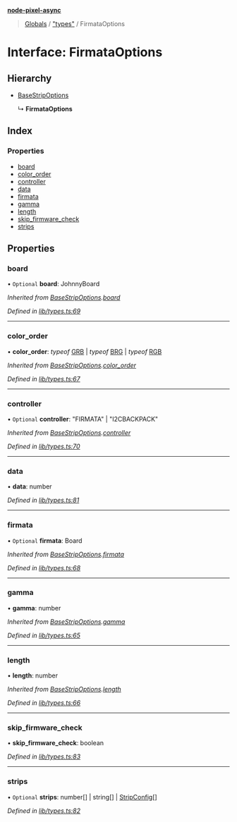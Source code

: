 **[node-pixel-async](../README.md)**

> [Globals](../globals.md) / ["types"](../modules/_types_.md) / FirmataOptions

# Interface: FirmataOptions

## Hierarchy

* [BaseStripOptions](_types_.basestripoptions.md)

  ↳ **FirmataOptions**

## Index

### Properties

* [board](_types_.firmataoptions.md#board)
* [color\_order](_types_.firmataoptions.md#color_order)
* [controller](_types_.firmataoptions.md#controller)
* [data](_types_.firmataoptions.md#data)
* [firmata](_types_.firmataoptions.md#firmata)
* [gamma](_types_.firmataoptions.md#gamma)
* [length](_types_.firmataoptions.md#length)
* [skip\_firmware\_check](_types_.firmataoptions.md#skip_firmware_check)
* [strips](_types_.firmataoptions.md#strips)

## Properties

### board

• `Optional` **board**: JohnnyBoard

*Inherited from [BaseStripOptions](_types_.basestripoptions.md).[board](_types_.basestripoptions.md#board)*

*Defined in [lib/types.ts:69](https://github.com/hweeks/node-pixel-async/blob/c6b1f13/lib/types.ts#L69)*

___

### color\_order

•  **color\_order**: *typeof* [GRB](../modules/_constants_.md#grb) \| *typeof* [BRG](../modules/_constants_.md#brg) \| *typeof* [RGB](../modules/_constants_.md#rgb)

*Inherited from [BaseStripOptions](_types_.basestripoptions.md).[color_order](_types_.basestripoptions.md#color_order)*

*Defined in [lib/types.ts:67](https://github.com/hweeks/node-pixel-async/blob/c6b1f13/lib/types.ts#L67)*

___

### controller

• `Optional` **controller**: \"FIRMATA\" \| \"I2CBACKPACK\"

*Inherited from [BaseStripOptions](_types_.basestripoptions.md).[controller](_types_.basestripoptions.md#controller)*

*Defined in [lib/types.ts:70](https://github.com/hweeks/node-pixel-async/blob/c6b1f13/lib/types.ts#L70)*

___

### data

•  **data**: number

*Defined in [lib/types.ts:81](https://github.com/hweeks/node-pixel-async/blob/c6b1f13/lib/types.ts#L81)*

___

### firmata

• `Optional` **firmata**: Board

*Inherited from [BaseStripOptions](_types_.basestripoptions.md).[firmata](_types_.basestripoptions.md#firmata)*

*Defined in [lib/types.ts:68](https://github.com/hweeks/node-pixel-async/blob/c6b1f13/lib/types.ts#L68)*

___

### gamma

•  **gamma**: number

*Inherited from [BaseStripOptions](_types_.basestripoptions.md).[gamma](_types_.basestripoptions.md#gamma)*

*Defined in [lib/types.ts:65](https://github.com/hweeks/node-pixel-async/blob/c6b1f13/lib/types.ts#L65)*

___

### length

•  **length**: number

*Inherited from [BaseStripOptions](_types_.basestripoptions.md).[length](_types_.basestripoptions.md#length)*

*Defined in [lib/types.ts:66](https://github.com/hweeks/node-pixel-async/blob/c6b1f13/lib/types.ts#L66)*

___

### skip\_firmware\_check

•  **skip\_firmware\_check**: boolean

*Defined in [lib/types.ts:83](https://github.com/hweeks/node-pixel-async/blob/c6b1f13/lib/types.ts#L83)*

___

### strips

• `Optional` **strips**: number[] \| string[] \| [StripConfig](../modules/_types_.md#stripconfig)[]

*Defined in [lib/types.ts:82](https://github.com/hweeks/node-pixel-async/blob/c6b1f13/lib/types.ts#L82)*
